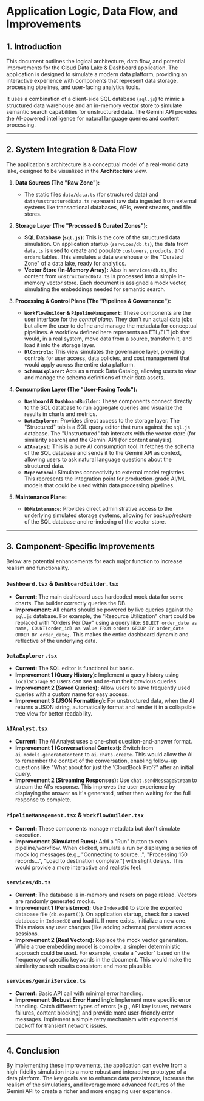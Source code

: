 
# Application Logic, Data Flow, and Improvements

## 1. Introduction

This document outlines the logical architecture, data flow, and potential improvements for the Cloud Data Lake & Dashboard application. The application is designed to simulate a modern data platform, providing an interactive experience with components that represent data storage, processing pipelines, and user-facing analytics tools.

It uses a combination of a client-side SQL database (`sql.js`) to mimic a structured data warehouse and an in-memory vector store to simulate semantic search capabilities for unstructured data. The Gemini API provides the AI-powered intelligence for natural language queries and content processing.

---

## 2. System Integration & Data Flow

The application's architecture is a conceptual model of a real-world data lake, designed to be visualized in the **Architecture** view.

1.  **Data Sources (The "Raw Zone"):**
    *   The static files `data/data.ts` (for structured data) and `data/unstructuredData.ts` represent raw data ingested from external systems like transactional databases, APIs, event streams, and file stores.

2.  **Storage Layer (The "Processed & Curated Zones"):**
    *   **SQL Database (`sql.js`):** This is the core of the structured data simulation. On application startup (`services/db.ts`), the data from `data.ts` is used to create and populate `customers`, `products`, and `orders` tables. This simulates a data warehouse or the "Curated Zone" of a data lake, ready for analytics.
    *   **Vector Store (In-Memory Array):** Also in `services/db.ts`, the content from `unstructuredData.ts` is processed into a simple in-memory vector store. Each document is assigned a mock vector, simulating the embeddings needed for semantic search.

3.  **Processing & Control Plane (The "Pipelines & Governance"):**
    *   **`WorkflowBuilder` & `PipelineManagement`:** These components are the user interface for the *control plane*. They don't run actual data jobs but allow the user to define and manage the metadata for conceptual pipelines. A workflow defined here represents an ETL/ELT job that would, in a real system, move data from a source, transform it, and load it into the storage layer.
    *   **`DlControls`:** This view simulates the governance layer, providing controls for user access, data policies, and cost management that would apply across the entire data platform.
    *   **`SchemaExplorer`:** Acts as a mock Data Catalog, allowing users to view and manage the schema definitions of their data assets.

4.  **Consumption Layer (The "User-Facing Tools"):**
    *   **`Dashboard` & `DashboardBuilder`:** These components connect directly to the SQL database to run aggregate queries and visualize the results in charts and metrics.
    *   **`DataExplorer`:** Provides direct access to the storage layer. The "Structured" tab is a SQL query editor that runs against the `sql.js` database. The "Unstructured" tab interacts with the vector store (for similarity search) and the Gemini API (for content analysis).
    *   **`AIAnalyst`:** This is a pure AI consumption tool. It fetches the schema of the SQL database and sends it to the Gemini API as context, allowing users to ask natural language questions about the structured data.
    *   **`McpProtocol`:** Simulates connectivity to external model registries. This represents the integration point for production-grade AI/ML models that could be used within data processing pipelines.

5.  **Maintenance Plane:**
    *   **`DbMaintenance`:** Provides direct administrative access to the underlying simulated storage systems, allowing for backup/restore of the SQL database and re-indexing of the vector store.

---

## 3. Component-Specific Improvements

Below are potential enhancements for each major function to increase realism and functionality.

### `Dashboard.tsx` & `DashboardBuilder.tsx`
*   **Current:** The main dashboard uses hardcoded mock data for some charts. The builder correctly queries the DB.
*   **Improvement:** All charts should be powered by live queries against the `sql.js` database. For example, the "Resource Utilization" chart could be replaced with "Orders Per Day" using a query like: `SELECT order_date as name, COUNT(order_id) as value FROM orders GROUP BY order_date ORDER BY order_date;`. This makes the entire dashboard dynamic and reflective of the underlying data.

### `DataExplorer.tsx`
*   **Current:** The SQL editor is functional but basic.
*   **Improvement 1 (Query History):** Implement a query history using `localStorage` so users can see and re-run their previous queries.
*   **Improvement 2 (Saved Queries):** Allow users to save frequently used queries with a custom name for easy access.
*   **Improvement 3 (JSON Formatting):** For unstructured data, when the AI returns a JSON string, automatically format and render it in a collapsible tree view for better readability.

### `AIAnalyst.tsx`
*   **Current:** The AI Analyst uses a one-shot question-and-answer format.
*   **Improvement 1 (Conversational Context):** Switch from `ai.models.generateContent` to `ai.chats.create`. This would allow the AI to remember the context of the conversation, enabling follow-up questions like "What about for just the 'CloudBook Pro'?" after an initial query.
*   **Improvement 2 (Streaming Responses):** Use `chat.sendMessageStream` to stream the AI's response. This improves the user experience by displaying the answer as it's generated, rather than waiting for the full response to complete.

### `PipelineManagement.tsx` & `WorkflowBuilder.tsx`
*   **Current:** These components manage metadata but don't simulate execution.
*   **Improvement (Simulated Runs):** Add a "Run" button to each pipeline/workflow. When clicked, simulate a run by displaying a series of mock log messages (e.g., "Connecting to source...", "Processing 150 records...", "Load to destination complete.") with slight delays. This would provide a more interactive and realistic feel.

### `services/db.ts`
*   **Current:** The database is in-memory and resets on page reload. Vectors are randomly generated mocks.
*   **Improvement 1 (Persistence):** Use `IndexedDB` to store the exported database file (`db.export()`). On application startup, check for a saved database in `IndexedDB` and load it. If none exists, initialize a new one. This makes any user changes (like adding schemas) persistent across sessions.
*   **Improvement 2 (Real Vectors):** Replace the mock vector generation. While a true embedding model is complex, a simpler deterministic approach could be used. For example, create a "vector" based on the frequency of specific keywords in the document. This would make the similarity search results consistent and more plausible.

### `services/geminiService.ts`
*   **Current:** Basic API call with minimal error handling.
*   **Improvement (Robust Error Handling):** Implement more specific error handling. Catch different types of errors (e.g., API key issues, network failures, content blocking) and provide more user-friendly error messages. Implement a simple retry mechanism with exponential backoff for transient network issues.

---

## 4. Conclusion

By implementing these improvements, the application can evolve from a high-fidelity simulation into a more robust and interactive prototype of a data platform. The key goals are to enhance data persistence, increase the realism of the simulations, and leverage more advanced features of the Gemini API to create a richer and more engaging user experience.

